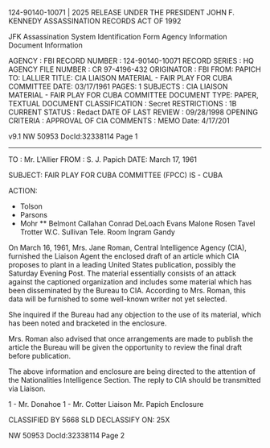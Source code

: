 124-90140-10071 | 2025 RELEASE UNDER THE PRESIDENT JOHN F. KENNEDY ASSASSINATION RECORDS ACT OF 1992

JFK Assassination System
Identification Form
Agency Information
Document Information

AGENCY : FBI
RECORD NUMBER : 124-90140-10071
RECORD SERIES : HQ
AGENCY FILE NUMBER : CR 97-4196-432
ORIGINATOR : FBI
FROM: PAPICH
TO: LALLIER
TITLE: CIA LIAISON MATERIAL - FAIR PLAY FOR CUBA COMMITTEE
DATE: 03/17/1961
PAGES: 1
SUBJECTS : CIA LIAISON MATERIAL - FAIR PLAY FOR CUBA COMMITTEE
DOCUMENT TYPE: PAPER, TEXTUAL DOCUMENT
CLASSIFICATION : Secret
RESTRICTIONS : 1B
CURRENT STATUS : Redact
DATE OF LAST REVIEW : 09/28/1998
OPENING CRITERIA : APPROVAL OF CIA
COMMENTS : MEMO
Date: 4/17/201

v9.1
NW 50953 DocId:32338114 Page 1

---

TO : Mr. L'Allier
FROM : S. J. Papich
DATE: March 17, 1961

SUBJECT: FAIR PLAY FOR CUBA COMMITTEE (FPCC)
IS - CUBA

ACTION:
* Tolson
* Parsons
* Mohr
** Belmont
Callahan
Conrad
DeLoach
Evans
Malone
Rosen
Tavel
Trotter
W.C. Sullivan
Tele. Room
Ingram
Gandy

On March 16, 1961, Mrs. Jane Roman, Central Intelligence Agency (CIA), furnished the Liaison Agent the enclosed draft of an article which CIA proposes to plant in a leading United States publication, possibly the Saturday Evening Post. The material essentially consists of an attack against the captioned organization and includes some material which has been disseminated by the Bureau to CIA. According to Mrs. Roman, this data will be furnished to some well-known writer not yet selected.

She inquired if the Bureau had any objection to the use of its material, which has been noted and bracketed in the enclosure.

Mrs. Roman also advised that once arrangements are made to publish the article the Bureau will be given the opportunity to review the final draft before publication.

The above information and enclosure are being directed to the attention of the Nationalities Intelligence Section. The reply to CIA should be transmitted via Liaison.

1 - Mr. Donahoe
1 - Mr. Cotter
Liaison
Mr. Papich
Enclosure

CLASSIFIED BY 5668 SLD
DECLASSIFY ON: 25X

NW 50953 DocId:32338114 Page 2
